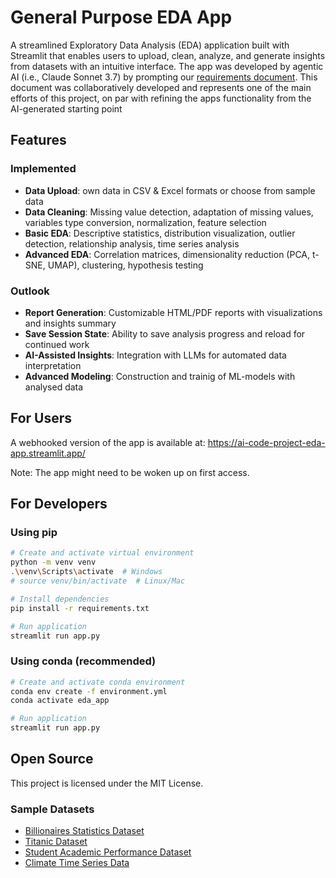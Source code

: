 # General Purpose EDA App

A streamlined Exploratory Data Analysis (EDA) application built with Streamlit that enables users to upload, clean, analyze, and generate insights from datasets with an intuitive interface. The app was developed by agentic AI (i.e., Claude Sonnet 3.7) by prompting our [requirements document](https://docs.google.com/document/d/1maDOPo9EgSe0kNaPlSoFTTMTx5SKCdyMNbW4fnoQ6CY/edit?usp=sharing). This document was collaboratively developed and represents one of the main efforts of this project, on par with  refining the apps functionality from the AI-generated starting point

## Features

### Implemented

- **Data Upload**: own data in CSV & Excel formats or choose from sample data
- **Data Cleaning**: Missing value detection, adaptation of missing values, variables type conversion, normalization, feature selection 
- **Basic EDA**: Descriptive statistics, distribution visualization, outlier detection, relationship analysis, time series analysis
- **Advanced EDA**: Correlation matrices, dimensionality reduction (PCA, t-SNE, UMAP), clustering, hypothesis testing

### Outlook

- **Report Generation**: Customizable HTML/PDF reports with visualizations and insights summary
- **Save Session State**: Ability to save analysis progress and reload for continued work
- **AI-Assisted Insights**: Integration with LLMs for automated data interpretation
- **Advanced Modeling**: Construction and trainig of ML-models with analysed data

## For Users

A webhooked version of the app is available at: https://ai-code-project-eda-app.streamlit.app/

Note: The app might need to be woken up on first access.

## For Developers

### Using pip

```bash
# Create and activate virtual environment
python -m venv venv
.\venv\Scripts\activate  # Windows
# source venv/bin/activate  # Linux/Mac

# Install dependencies
pip install -r requirements.txt

# Run application
streamlit run app.py
```

### Using conda (recommended)

```bash
# Create and activate conda environment
conda env create -f environment.yml
conda activate eda_app

# Run application
streamlit run app.py
```

## Open Source

This project is licensed under the MIT License.

### Sample Datasets

* [Billionaires Statistics Dataset](https://www.kaggle.com/datasets/nelgiriyewithana/billionaires-statistics-dataset)
* [Titanic Dataset](https://www.kaggle.com/c/titanic/)
* [Student Academic Performance Dataset](https://www.kaggle.com/datasets/firedmosquito831/student-academic-performance-simulation-4000)
* [Climate Time Series Data](https://climateknowledgeportal.worldbank.org/)

